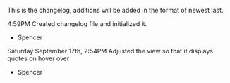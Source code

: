 This is the changelog, additions will be added in the  format of newest last.

4:59PM
Created changelog file and initialized it.
- Spencer

Saturday September 17th, 2:54PM
Adjusted the view so that it displays quotes on hover over
- Spencer